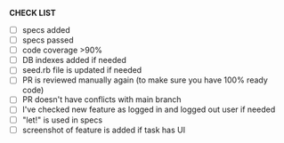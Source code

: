 **CHECK LIST**
- [ ] specs added
- [ ] specs passed
- [ ] code coverage >90%
- [ ] DB indexes added if needed
- [ ] seed.rb file is updated if needed
- [ ] PR is reviewed manually again (to make sure you have 100% ready code)
- [ ] PR doesn't have conflicts with main branch
- [ ] I've checked new feature as logged in and logged out user if needed
- [ ] "let!" is used in specs
- [ ] screenshot of feature is added if task has UI
